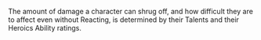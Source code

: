 The amount of damage a character can shrug off, and how difficult they are to affect even without Reacting, is determined by their Talents and their Heroics Ability ratings.
